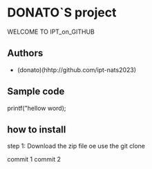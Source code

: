 # DONATO`S project  
WELCOME TO IPT_on_GITHUB
## Authors 
- (donato)(hhtp://github.com/ipt-nats2023)
## Sample code
printf("hellow word);
## how to install  
step 1: Download the zip file oe use the git clone

commit 1
commit 2
